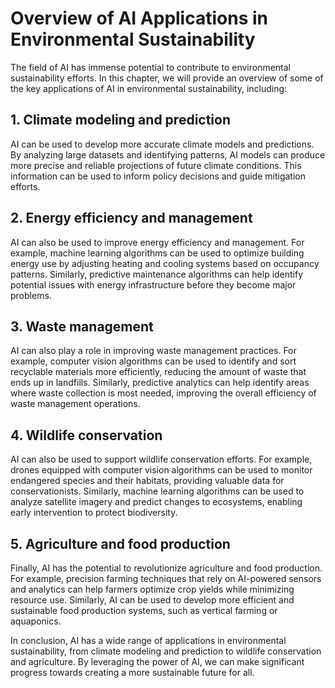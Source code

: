 Overview of AI Applications in Environmental Sustainability
===============================================================================================================

The field of AI has immense potential to contribute to environmental sustainability efforts. In this chapter, we will provide an overview of some of the key applications of AI in environmental sustainability, including:

1\. Climate modeling and prediction
----------------------------------

AI can be used to develop more accurate climate models and predictions. By analyzing large datasets and identifying patterns, AI models can produce more precise and reliable projections of future climate conditions. This information can be used to inform policy decisions and guide mitigation efforts.

2\. Energy efficiency and management
-----------------------------------

AI can also be used to improve energy efficiency and management. For example, machine learning algorithms can be used to optimize building energy use by adjusting heating and cooling systems based on occupancy patterns. Similarly, predictive maintenance algorithms can help identify potential issues with energy infrastructure before they become major problems.

3\. Waste management
-------------------

AI can also play a role in improving waste management practices. For example, computer vision algorithms can be used to identify and sort recyclable materials more efficiently, reducing the amount of waste that ends up in landfills. Similarly, predictive analytics can help identify areas where waste collection is most needed, improving the overall efficiency of waste management operations.

4\. Wildlife conservation
------------------------

AI can also be used to support wildlife conservation efforts. For example, drones equipped with computer vision algorithms can be used to monitor endangered species and their habitats, providing valuable data for conservationists. Similarly, machine learning algorithms can be used to analyze satellite imagery and predict changes to ecosystems, enabling early intervention to protect biodiversity.

5\. Agriculture and food production
----------------------------------

Finally, AI has the potential to revolutionize agriculture and food production. For example, precision farming techniques that rely on AI-powered sensors and analytics can help farmers optimize crop yields while minimizing resource use. Similarly, AI can be used to develop more efficient and sustainable food production systems, such as vertical farming or aquaponics.

In conclusion, AI has a wide range of applications in environmental sustainability, from climate modeling and prediction to wildlife conservation and agriculture. By leveraging the power of AI, we can make significant progress towards creating a more sustainable future for all.
